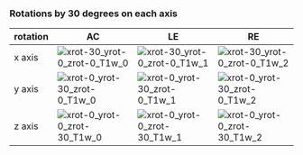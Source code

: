 ### Rotations by 30 degrees on each axis
| rotation | AC | LE | RE |
| -- | -- | -- | -- |
| x axis   |  ![xrot-30_yrot-0_zrot-0_T1w_0](/src/gif/rotations/img1_xrot-30_yrot-0_zrot-0_T1w_0.gif) |  ![xrot-30_yrot-0_zrot-0_T1w_1](/src/gif/rotations/img1_xrot-30_yrot-0_zrot-0_T1w_1.gif)  |  ![xrot-30_yrot-0_zrot-0_T1w_2](/src/gif/rotations/img1_xrot-30_yrot-0_zrot-0_T1w_2.gif)  |
| y axis   |  ![xrot-0_yrot-30_zrot-0_T1w_0](/src/gif/rotations/img1_xrot-0_yrot-30_zrot-0_T1w_0.gif)   | ![xrot-0_yrot-30_zrot-0_T1w_1](/src/gif/rotations/img1_xrot-0_yrot-30_zrot-0_T1w_1.gif)  |   ![xrot-0_yrot-30_zrot-0_T1w_2](/src/gif/rotations/img1_xrot-0_yrot-30_zrot-0_T1w_2.gif) |
| z axis   |  ![xrot-0_yrot-0_zrot-30_T1w_0](/src/gif/rotations/img1_xrot-0_yrot-0_zrot-30_T1w_0.gif)   |  ![xrot-0_yrot-0_zrot-30_T1w_1](/src/gif/rotations/img1_xrot-0_yrot-0_zrot-30_T1w_1.gif)  |  ![xrot-0_yrot-0_zrot-30_T1w_2](/src/gif/rotations/img1_xrot-0_yrot-0_zrot-30_T1w_2.gif)  |

